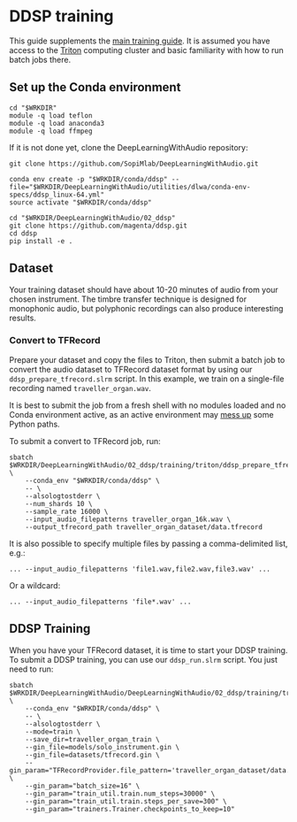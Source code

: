 # DDSP training

This guide supplements the [main training guide](../../training.md). It is assumed you have access to the [Triton](https://scicomp.aalto.fi/triton/) computing cluster and basic familiarity with how to run batch jobs there.

## Set up the Conda environment

```
cd "$WRKDIR"
module -q load teflon
module -q load anaconda3
module -q load ffmpeg
```

If it is not done yet, clone the DeepLearningWithAudio repository:
```
git clone https://github.com/SopiMlab/DeepLearningWithAudio.git
```

```
conda env create -p "$WRKDIR/conda/ddsp" --file="$WRKDIR/DeepLearningWithAudio/utilities/dlwa/conda-env-specs/ddsp_linux-64.yml"
source activate "$WRKDIR/conda/ddsp"

cd "$WRKDIR/DeepLearningWithAudio/02_ddsp"
git clone https://github.com/magenta/ddsp.git
cd ddsp
pip install -e .
```


## Dataset

Your training dataset should have about 10-20 minutes of audio from your chosen instrument. The timbre transfer technique is designed for monophonic audio, but polyphonic recordings can also produce interesting results.

### Convert to TFRecord

Prepare your dataset and copy the files to Triton, then submit a batch job to convert the audio dataset to TFRecord dataset format by using our `ddsp_prepare_tfrecord.slrm` script.
In this example, we train on a single-file recording named `traveller_organ.wav`. 

It is best to submit the job from a fresh shell with no modules loaded and no Conda environment active, as an active environment may [mess up](https://version.aalto.fi/gitlab/AaltoScienceIT/triton/issues/612) some Python paths.


To submit a convert to TFRecord job, run:
```
sbatch $WRKDIR/DeepLearningWithAudio/02_ddsp/training/triton/ddsp_prepare_tfrecord.slrm \
    --conda_env "$WRKDIR/conda/ddsp" \
    -- \
    --alsologtostderr \
    --num_shards 10 \
    --sample_rate 16000 \
    --input_audio_filepatterns traveller_organ_16k.wav \
    --output_tfrecord_path traveller_organ_dataset/data.tfrecord
```

It is also possible to specify multiple files by passing a comma-delimited list, e.g.:

```
... --input_audio_filepatterns 'file1.wav,file2.wav,file3.wav' ...
```

Or a wildcard:

```
... --input_audio_filepatterns 'file*.wav' ...
```


## DDSP Training

When you have your TFRecord dataset, it is time to start your DDSP training. 
To submit a DDSP training, you can use our `ddsp_run.slrm` script. You just need to run:

```
sbatch $WRKDIR/DeepLearningWithAudio/DeepLearningWithAudio/02_ddsp/training/triton/ddsp_run.slrm \
    --conda_env "$WRKDIR/conda/ddsp" \
    -- \
    --alsologtostderr \
    --mode=train \
    --save_dir=traveller_organ_train \
    --gin_file=models/solo_instrument.gin \
    --gin_file=datasets/tfrecord.gin \
    --gin_param="TFRecordProvider.file_pattern='traveller_organ_dataset/data.tfrecord*'" \
    --gin_param="batch_size=16" \
    --gin_param="train_util.train.num_steps=30000" \
    --gin_param="train_util.train.steps_per_save=300" \
    --gin_param="trainers.Trainer.checkpoints_to_keep=10"
```

